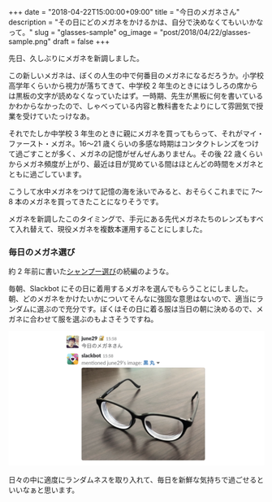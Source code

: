 +++
date = "2018-04-22T15:00:00+09:00"
title = "今日のメガネさん"
description = "その日にどのメガネをかけるかは、自分で決めなくてもいいかなって。"
slug = "glasses-sample"
og_image = "post/2018/04/22/glasses-sample.png"
draft = false
+++

先日、久しぶりにメガネを新調しました。

この新しいメガネは、ぼくの人生の中で何番目のメガネになるだろうか。小学校高学年くらいから視力が落ちてきて、中学校 2 年生のときにはうしろの席からは黒板の文字が読めなくなっていたはず。一時期、先生が黒板に何を書いているかわからなかったので、しゃべっている内容と教科書をたよりにして雰囲気で授業を受けていたっけなあ。

それでたしか中学校 3 年生のときに親にメガネを買ってもらって、それがマイ・ファースト・メガネ。16〜21 歳くらいの多感な時期はコンタクトレンズをつけて過ごすことが多く、メガネの記憶がぜんぜんありません。その後 22 歳くらいからメガネ頻度が上がり、最近は目が覚めている間はほとんどの時間をメガネとともに過ごしています。

こうして水中メガネをつけて記憶の海を泳いでみると、おそらくこれまでに 7〜8 本のメガネを買ってきたことになりそうです。

メガネを新調したこのタイミングで、手元にある先代メガネたちのレンズもすべて入れ替えて、現役メガネを複数本運用することにしました。

### 毎日のメガネ選び

約 2 年前に書いた<a href="https://june29.jp/2016/05/31/choosing-shampoo/">シャンプー選び</a>の続編のような。

毎朝、Slackbot にその日に着用するメガネを選んでもらうことにしました。朝、どのメガネをかけたいかについてそんなに強固な意思はないので、適当にランダムに選ぶので充分です。ぼくはその日に着る服は当日の朝に決めるので、メガネに合わせて服を選ぶのもよさそうですね。

<img src="/post/2018/04/22/glasses-sample.png">

日々の中に適度にランダムネスを取り入れて、毎日を新鮮な気持ちで過ごせるといいなぁと思います。

